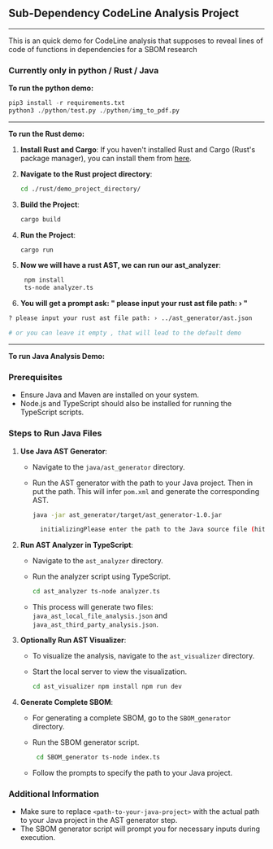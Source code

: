 ## Sub-Dependency CodeLine Analysis Project

---

This is an quick demo for CodeLine analysis that supposes to reveal lines of code of functions in dependencies for a SBOM research

### Currently only in python / Rust / Java

 **To run the python demo:**

```python
pip3 install -r requirements.txt
python3 ./python/test.py ./python/img_to_pdf.py
```

---

**To run the Rust demo:**

1. **Install Rust and Cargo**: If you haven't installed Rust and Cargo (Rust's package manager), you can install them from [here](https://rust-lang.org/tools/install).

2. **Navigate to the Rust project directory**:

   ```bash
   cd ./rust/demo_project_directory/
   ```

3. **Build the Project**:

   ```bash
   cargo build
   ```

4. **Run the Project**:

   ```bash
   cargo run
   ```

5. **Now we will have a rust AST, we can run our ast_analyzer**: 

   ```bash
    npm install
    ts-node analyzer.ts
   ```

6. **You will get a prompt ask: "  please input your rust ast file path: › "**
 ```bash
 ? please input your rust ast file path: › ../ast_generator/ast.json

 # or you can leave it empty , that will lead to the default demo
 ```


--- 
**To run Java Analysis Demo:**

### Prerequisites

- Ensure Java and Maven are installed on your system.
- Node.js and TypeScript should also be installed for running the TypeScript scripts.

### Steps to Run Java Files

1. **Use Java AST Generator**:
    
    - Navigate to the `java/ast_generator` directory.
    - Run the AST generator with the path to your Java project. Then in put the path. This will infer `pom.xml` and generate the corresponding AST.
        
        ```bash
        java -jar ast_generator/target/ast_generator-1.0.jar

		  initializingPlease enter the path to the Java source file (hit enter for default): ../Encryption-test
        ```
	
	
2. **Run AST Analyzer in TypeScript**:
    
    - Navigate to the `ast_analyzer` directory.
    - Run the analyzer script using TypeScript.
        
        ```bash
        cd ast_analyzer ts-node analyzer.ts
        ```
        
    - This process will generate two files: `java_ast_local_file_analysis.json` and `java_ast_third_party_analysis.json`.
3. **Optionally Run AST Visualizer**:
    
    - To visualize the analysis, navigate to the `ast_visualizer` directory.
    - Start the local server to view the visualization.
        
       ```bash
       cd ast_visualizer npm install npm run dev
       ```
        
4. **Generate Complete SBOM**:
    
    - For generating a complete SBOM, go to the `SBOM_generator` directory.
    - Run the SBOM generator script.
        

        ```bash
         cd SBOM_generator ts-node index.ts
        ```
        
    - Follow the prompts to specify the path to your Java project.

### Additional Information

- Make sure to replace `<path-to-your-java-project>` with the actual path to your Java project in the AST generator step.
- The SBOM generator script will prompt you for necessary inputs during execution.
